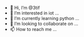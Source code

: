 - 👋 Hi, I’m @3tif
- 👀 I’m interested in iot ...
- 🌱 I’m currently learning python ...
- 💞️ I’m looking to collaborate on ...
- 📫 How to reach me ...

<!---
3tif/3tif is a ✨ special ✨ repository because its `README.md` (this file) appears on your GitHub profile.
You can click the Preview link to take a look at your changes.
--->
